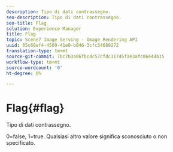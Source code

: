 ```yaml
---
description: Tipo di dati contrassegno.
seo-description: Tipo di dati contrassegno.
seo-title: Flag
solution: Experience Manager
title: Flag
topic: Scene7 Image Serving - Image Rendering API
uuid: 85c60ef4-4509-41e0-b846-3cfc54689272
translation-type: tm+mt
source-git-commit: 7bc7b3a86fbcdc57cfdc31745fae3afc06e44b15
workflow-type: tm+mt
source-wordcount: '0'
ht-degree: 0%

---
```



# Flag{#flag}

Tipo di dati contrassegno.

0=false, 1=true. Qualsiasi altro valore significa sconosciuto o non specificato.
